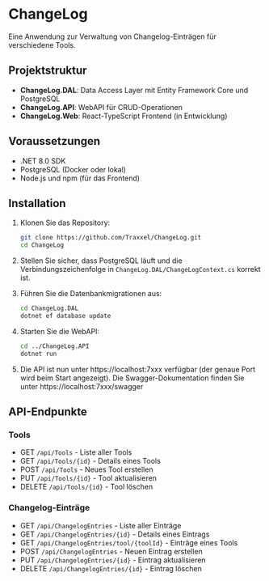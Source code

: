 # ChangeLog

Eine Anwendung zur Verwaltung von Changelog-Einträgen für verschiedene Tools.

## Projektstruktur

- **ChangeLog.DAL**: Data Access Layer mit Entity Framework Core und PostgreSQL
- **ChangeLog.API**: WebAPI für CRUD-Operationen
- **ChangeLog.Web**: React-TypeScript Frontend (in Entwicklung)

## Voraussetzungen

- .NET 8.0 SDK
- PostgreSQL (Docker oder lokal)
- Node.js und npm (für das Frontend)

## Installation

1. Klonen Sie das Repository:

   ```bash
   git clone https://github.com/Traxxel/ChangeLog.git
   cd ChangeLog
   ```

2. Stellen Sie sicher, dass PostgreSQL läuft und die Verbindungszeichenfolge in `ChangeLog.DAL/ChangeLogContext.cs` korrekt ist.

3. Führen Sie die Datenbankmigrationen aus:

   ```bash
   cd ChangeLog.DAL
   dotnet ef database update
   ```

4. Starten Sie die WebAPI:

   ```bash
   cd ../ChangeLog.API
   dotnet run
   ```

5. Die API ist nun unter https://localhost:7xxx verfügbar (der genaue Port wird beim Start angezeigt).
   Die Swagger-Dokumentation finden Sie unter https://localhost:7xxx/swagger

## API-Endpunkte

### Tools

- GET `/api/Tools` - Liste aller Tools
- GET `/api/Tools/{id}` - Details eines Tools
- POST `/api/Tools` - Neues Tool erstellen
- PUT `/api/Tools/{id}` - Tool aktualisieren
- DELETE `/api/Tools/{id}` - Tool löschen

### Changelog-Einträge

- GET `/api/ChangelogEntries` - Liste aller Einträge
- GET `/api/ChangelogEntries/{id}` - Details eines Eintrags
- GET `/api/ChangelogEntries/tool/{toolId}` - Einträge eines Tools
- POST `/api/ChangelogEntries` - Neuen Eintrag erstellen
- PUT `/api/ChangelogEntries/{id}` - Eintrag aktualisieren
- DELETE `/api/ChangelogEntries/{id}` - Eintrag löschen
